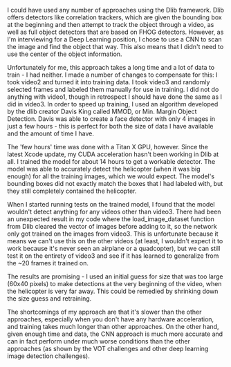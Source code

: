 I could have used any number of approaches using the Dlib framework. Dlib offers detectors like correlation trackers, 
which are given the bounding box at the beginning and then attempt to track the object through a video, as well as full 
object detectors that are based on FHOG detectors. However, as I'm interviewing for a Deep Learning position, I chose 
to use a CNN to scan the image and find the object that way. This also means that I didn't need to use the center of
the object information.

Unfortunately for me, this approach takes a long time and a lot of data to train - I had neither. I made a number of
changes to compensate for this: I took video2 and turned it into training data. I took video3 and randomly selected
frames and labeled them manually for use in training. I did not do anything with video1, though in retrospect I should
have done the same as I did in video3. In order to speed up training, I used an algorithm developed by the dlib creator
Davis King called MMOD, or Min. Margin Object Detection. Davis was able to create a face detector with only 4 images
in just a few hours - this is perfect for both the size of data I have available and the amount of time I have.

The 'few hours' time was done with a Titan X GPU, however. Since the latest Xcode update, my CUDA acceleration hasn't
been working in Dlib at all. I trained the model for about 14 hours to get a workable detector. The model was able to
accurately detect the helicopter (when it was big enough) for all the training images, which we would expect. The 
model's bounding boxes did not exactly match the boxes that I had labeled with, but they still completely contained
the helicopter.

When I started running tests on the trained model, I found that the model wouldn't detect anything for any videos other
than video3. There had been an unexpected result in my code where the load_image_dataset function from Dlib cleared
the vector of images before adding to it, so the network only got trained on the images from video3. This is unfortunate
because it means we can't use this on the other videos (at least, I wouldn't expect it to work because it's never
seen an airplane or a quadcopter), but we can still test it on the entirety of video3 and see if it has learned to 
generalize from the ~20 frames it trained on.

The results are promising - I used an initial guess for size that was too large (60x40 pixels) to make detections 
at the very beginning of the video, when the helicopter is very far away. This could be remedied by shrinking down the
size guess and retraining.

The shortcomings of my approach are that it's slower than the other approaches, especially when you don't have
any hardware acceleration, and training takes much longer than other approaches. On the other hand, given enough time
and data, the CNN approach is much more accurate and can in fact perform under much worse conditions than the other
approaches (as shown by the VOT challenges and other deep learning image detection challenges).
